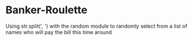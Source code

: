 # Banker-Roulette
Using str.split(', ') with the random module to randomly select from a list of names who will pay the bill this time around
